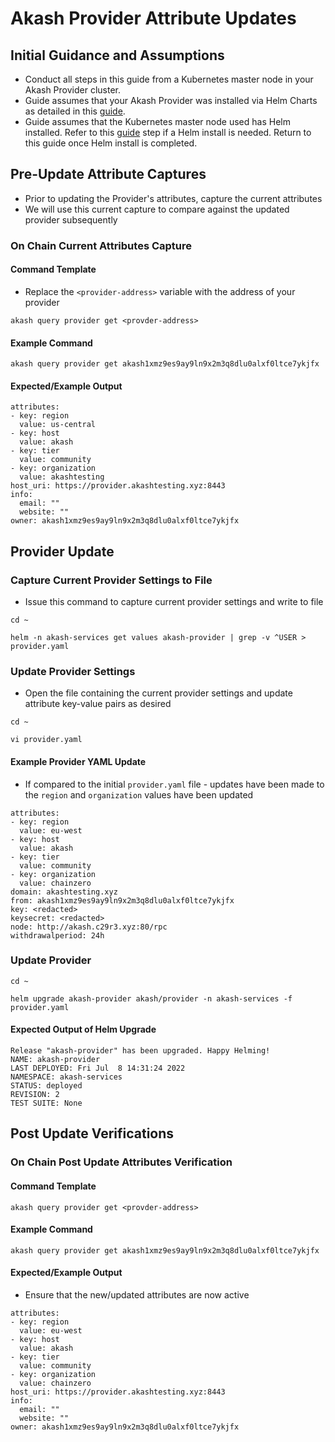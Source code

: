 # Akash Provider Attribute Updates

## Initial Guidance and Assumptions

* Conduct all steps in this guide from a Kubernetes master node in your Akash Provider cluster.
* Guide assumes that your Akash Provider was installed via Helm Charts as detailed in this [guide](../../providers/build-a-cloud-provider/helm-based-provider-persistent-storage-enablement/).
* Guide assumes that the Kubernetes master node used has Helm installed.  Refer to this [guide](../../providers/build-a-cloud-provider/akash-cloud-provider-build-with-helm-charts/step-4-helm-installation-on-kubernetes-node.md) step if a Helm install is needed.  Return to this guide once Helm install is completed.

## Pre-Update Attribute Captures

* Prior to updating the Provider's attributes, capture the current attributes
* We will use this current capture to compare against the updated provider subsequently

### On Chain Current Attributes Capture

#### Command Template

* Replace the `<provider-address>` variable with the address of your provider

```
akash query provider get <provder-address>
```

#### Example Command

```
akash query provider get akash1xmz9es9ay9ln9x2m3q8dlu0alxf0ltce7ykjfx
```

#### Expected/Example Output

```
attributes:
- key: region
  value: us-central
- key: host
  value: akash
- key: tier
  value: community
- key: organization
  value: akashtesting
host_uri: https://provider.akashtesting.xyz:8443
info:
  email: ""
  website: ""
owner: akash1xmz9es9ay9ln9x2m3q8dlu0alxf0ltce7ykjfx
```

## Provider Update

### Capture Current Provider Settings to File

* Issue this command to capture current provider settings and write to file

```
cd ~

helm -n akash-services get values akash-provider | grep -v ^USER > provider.yaml
```

### Update Provider Settings

* Open the file containing the current provider settings and update attribute key-value pairs as desired

```
cd ~

vi provider.yaml
```

#### Example Provider YAML Update

* If compared to the initial `provider.yaml` file - updates have been made to the `region` and `organization` values have been updated

```
attributes:
- key: region
  value: eu-west
- key: host
  value: akash
- key: tier
  value: community
- key: organization
  value: chainzero
domain: akashtesting.xyz
from: akash1xmz9es9ay9ln9x2m3q8dlu0alxf0ltce7ykjfx
key: <redacted>
keysecret: <redacted>
node: http://akash.c29r3.xyz:80/rpc
withdrawalperiod: 24h
```

### Update Provider

```
cd ~

helm upgrade akash-provider akash/provider -n akash-services -f provider.yaml
```

#### Expected Output of Helm Upgrade

```
Release "akash-provider" has been upgraded. Happy Helming!
NAME: akash-provider
LAST DEPLOYED: Fri Jul  8 14:31:24 2022
NAMESPACE: akash-services
STATUS: deployed
REVISION: 2
TEST SUITE: None
```

## Post Update Verifications

### On Chain Post Update Attributes Verification

#### Command Template

```
akash query provider get <provder-address>
```

#### Example Command

```
akash query provider get akash1xmz9es9ay9ln9x2m3q8dlu0alxf0ltce7ykjfx
```

#### Expected/Example Output

* Ensure that the new/updated attributes are now active

```
attributes:
- key: region
  value: eu-west
- key: host
  value: akash
- key: tier
  value: community
- key: organization
  value: chainzero
host_uri: https://provider.akashtesting.xyz:8443
info:
  email: ""
  website: ""
owner: akash1xmz9es9ay9ln9x2m3q8dlu0alxf0ltce7ykjfx
```
